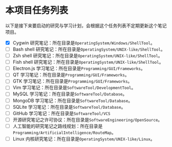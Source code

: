 # 本项目任务列表

以下是接下来要启动的研究与学习计划，会根据这个任务列表不定期更新这个笔记项目。

- [x] Cygwin 研究笔记：所在目录是`OperatingSystem/Windows/ShellTool`。
- [ ] Bash shell 研究笔记：所在目录是`OperatingSystem/UNIX-like/ShellTool`。
- [ ] Zsh shell 研究笔记：所在目录是`OperatingSystem/UNIX-like/ShellTool`。
- [ ] Fish shell 研究笔记：所在目录是`OperatingSystem/UNIX-like/ShellTool`。
- [ ] Electron.js 学习笔记：所在目录是`Programming/GUI/Frameworks`。
- [ ] QT 学习笔记：所在目录是`Programming/GUI/Frameworks`。
- [ ] GTK 学习笔记：所在目录是`Programming/GUI/Frameworks`。
- [ ] Vim 学习笔记：所在目录是`SoftwareTool/DevelopmentTool`。
- [ ] MySQL 学习笔记：所在目录是`SoftwareTool/Database`。
- [ ] MongoDB 学习笔记：所在目录是`SoftwareTool/Database`。
- [ ] SQLite 学习笔记：所在目录是`SoftwareTool/Database`。
- [ ] GitHub 学习笔记：所在目录是`SoftwareTool/VCS`
- [ ] 开源研究笔记之许可协议：所在目录是`SoftwareEngineering/OpenSource`。
- [ ] 人工智能的研究笔记之路线规划：所在目录是`Programming/ArtificialIntelligence/RouteMap`。
- [ ] Linux 内核研究笔记：所在目录是`OperatingSystem/UNIX-like/Linux`。
